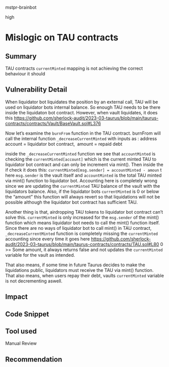 mstpr-brainbot

high

# Mislogic on TAU contracts

## Summary
TAU contracts `currentMinted` mapping is not achieving the correct behaviour it should
## Vulnerability Detail
When liquidator bot liquidates the position by an external call, TAU will be used on liquidator bots internal balance. So enough TAU needs to be there inside the liquidaton bot contract. However, when vault liquidates, it does this https://github.com/sherlock-audit/2023-03-taurus/blob/main/taurus-contracts/contracts/Vault/BaseVault.sol#L376

Now let’s examine the `burnFrom` function in the TAU contract. burnFrom will call the internal function `_decreaseCurrentMinted` with inputs as : address account = liquidator bot contract,  amount = repaid debt

inside the `_decreaseCurrentMinted` function we see that `accountMinted` is checking the `currentMinted[account]` which is the current minted TAU to liquidator bot contract and can only be increment via mint(). Then inside the if check it does this: `currentMinted[msg.sender] = accountMinted - amoun` t  here `msg.sender` is the vault itself and `accountMinted` is the total TAU minted via mint() function to liquidator bot. Accounting here is completely wrong since we are updating the `currentMinted` TAU balance of the vault with the liquidators balance. Also, if the liquidator bots `currentMinted` is 0 or below the “amount” this function will always revert so that liquidations will not be possible although the liquidator bot contract has sufficient TAU.


Another thing is that, airdropping TAU tokens to liquidator bot contract can’t solve this. `currentMinted` is only increased for the `msg.sender` of the mint() function which means liquidator bot needs to call the mint() function itself. Since there are no ways of liquidator bot to call mint() in TAU contract, `_decreaseCurrentMinted` function is completely missing the `currentMinted` accounting since every time it goes here https://github.com/sherlock-audit/2023-03-taurus/blob/main/taurus-contracts/contracts/TAU.sol#L80
0 >= Some amount, it always returns false and not updates the `currentMinted` variable for the vault as intended.

That also means, if some time in future Taurus decides to make the liquidations public, liquidators must receive the TAU via mint() function.
   That also means, when users repay their debt, vaults `currentMinted` variable is not decrementing aswell. 
## Impact

## Code Snippet

## Tool used

Manual Review

## Recommendation
